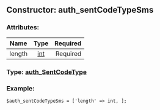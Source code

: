 ## Constructor: auth\_sentCodeTypeSms  

### Attributes:

| Name     |    Type       | Required |
|----------|:-------------:|---------:|
|length|[int](../types/int.md) | Required|


### Type: [auth\_SentCodeType](../types/auth\_SentCodeType.md)

### Example:


```
$auth_sentCodeTypeSms = ['length' => int, ];
```